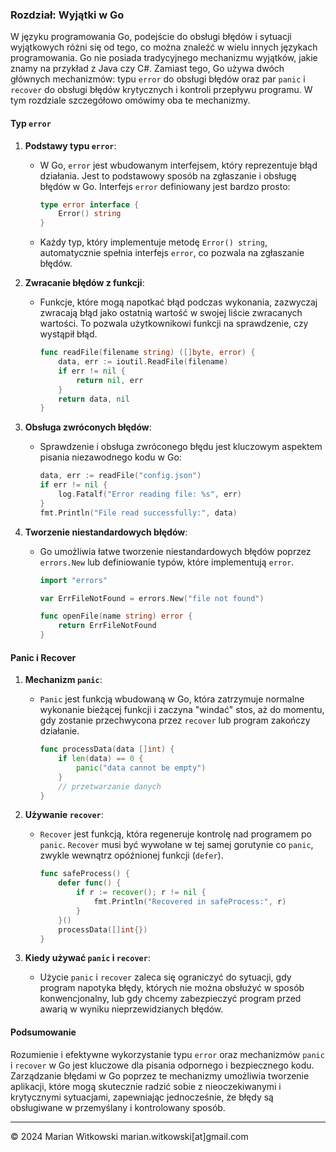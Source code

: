 ### Rozdział: Wyjątki w Go

W języku programowania Go, podejście do obsługi błędów i sytuacji wyjątkowych różni się od tego, co można znaleźć w wielu innych językach programowania. Go nie posiada tradycyjnego mechanizmu wyjątków, jakie znamy na przykład z Java czy C#. Zamiast tego, Go używa dwóch głównych mechanizmów: typu `error` do obsługi błędów oraz par `panic` i `recover` do obsługi błędów krytycznych i kontroli przepływu programu. W tym rozdziale szczegółowo omówimy oba te mechanizmy.

#### Typ `error`

1. **Podstawy typu `error`**:
   - W Go, `error` jest wbudowanym interfejsem, który reprezentuje błąd działania. Jest to podstawowy sposób na zgłaszanie i obsługę błędów w Go. Interfejs `error` definiowany jest bardzo prosto:
     ```go
     type error interface {
         Error() string
     }
     ```
   - Każdy typ, który implementuje metodę `Error() string`, automatycznie spełnia interfejs `error`, co pozwala na zgłaszanie błędów.

2. **Zwracanie błędów z funkcji**:
   - Funkcje, które mogą napotkać błąd podczas wykonania, zazwyczaj zwracają błąd jako ostatnią wartość w swojej liście zwracanych wartości. To pozwala użytkownikowi funkcji na sprawdzenie, czy wystąpił błąd.
     ```go
     func readFile(filename string) ([]byte, error) {
         data, err := ioutil.ReadFile(filename)
         if err != nil {
             return nil, err
         }
         return data, nil
     }
     ```

3. **Obsługa zwróconych błędów**:
   - Sprawdzenie i obsługa zwróconego błędu jest kluczowym aspektem pisania niezawodnego kodu w Go:
     ```go
     data, err := readFile("config.json")
     if err != nil {
         log.Fatalf("Error reading file: %s", err)
     }
     fmt.Println("File read successfully:", data)
     ```

4. **Tworzenie niestandardowych błędów**:
   - Go umożliwia łatwe tworzenie niestandardowych błędów poprzez `errors.New` lub definiowanie typów, które implementują `error`.
     ```go
     import "errors"

     var ErrFileNotFound = errors.New("file not found")

     func openFile(name string) error {
         return ErrFileNotFound
     }
     ```

#### Panic i Recover

1. **Mechanizm `panic`**:
   - `Panic` jest funkcją wbudowaną w Go, która zatrzymuje normalne wykonanie bieżącej funkcji i zaczyna "windać" stos, aż do momentu, gdy zostanie przechwycona przez `recover` lub program zakończy działanie.
     ```go
     func processData(data []int) {
         if len(data) == 0 {
             panic("data cannot be empty")
         }
         // przetwarzanie danych
     }
     ```

2. **Używanie `recover`**:
   - `Recover` jest funkcją, która regeneruje kontrolę nad programem po `panic`. `Recover` musi być wywołane w tej samej gorutynie co `panic`, zwykle wewnątrz opóźnionej funkcji (`defer`).
     ```go
     func safeProcess() {
         defer func() {
             if r := recover(); r != nil {
                 fmt.Println("Recovered in safeProcess:", r)
             }
         }()
         processData([]int{})
     }
     ```

3. **Kiedy używać `panic` i `recover`**:
   - Użycie `panic` i `recover` zaleca się ograniczyć do sytuacji, gdy program napotyka błędy, których nie można obsłużyć w sposób konwencjonalny, lub gdy chcemy zabezpieczyć program przed awarią w wyniku nieprzewidzianych błędów.

#### Podsumowanie

Rozumienie i efektywne wykorzystanie typu `error` oraz mechanizmów `panic` i `recover` w Go jest kluczowe dla pisania odpornego i bezpiecznego kodu. Zarządzanie błędami w Go poprzez te mechanizmy umożliwia tworzenie aplikacji, które mogą skutecznie radzić sobie z nieoczekiwanymi i krytycznymi sytuacjami, zapewniając jednocześnie, że błędy są obsługiwane w przemyślany i kontrolowany sposób.

---
© 2024 Marian Witkowski marian.witkowski[at]gmail.com